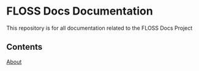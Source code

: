 # FLOSS Docs Documentation

This repository is for all documentation related to the FLOSS Docs Project

## Contents

[About](About.md)